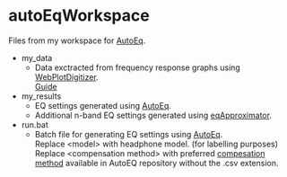 # autoEqWorkspace
Files from my workspace for [AutoEq](https://github.com/jaakkopasanen/AutoEq).

- my_data
  - Data exctracted from frequency response graphs using [WebPlotDigitizer](https://apps.automeris.io/wpd/). </br>
    [Guide](https://medium.com/@jaakkopasanen/make-your-headphones-sound-supreme-1cbd567832a9)
- my_results
  - EQ settings generated using [AutoEq](https://github.com/jaakkopasanen/AutoEq).
  - Additional n-band EQ settings generated using [eqApproximator](https://github.com/Blah029/python/blob/main/misc/eqApproximator.py).
- run.bat
  - Batch file for generating EQ settings using [AutoEq](https://github.com/jaakkopasanen/AutoEq). </br>
    Replace \<model\> with headphone model. (for labelling purposes) </br>
    Replace \<compensation method\> with preferred [compesation method](https://github.com/jaakkopasanen/AutoEq/tree/master/compensation) available in AutoEQ repository without the .csv extension.
